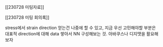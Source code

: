   

[[230728 미팅자료]]

[[230728 미팅 회의록]]

  

stress에서 strain direction 얻는건 나중에 할 수 있고, 지금 우선 고민해야할 부분은 대표적 direction에 대해 data 쌓아서 NN 구성해보는 것. 아바쿠스나 디지맷을 활요해보자